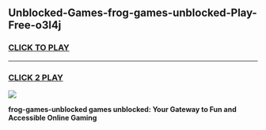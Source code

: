 
## Unblocked-Games-frog-games-unblocked-Play-Free-o3l4j
<h3>
<a href="https://premium76.site?title=frog-games-unblocked&ref=15A">CLICK TO PLAY</a></h3>
<hr>

<h3>
<a href="https://premium76.site?title=frog-games-unblocked&ref=15A">CLICK 2 PLAY</a>
  
</h3>

<a href="https://premium76.site?title=frog-games-unblocked&ref=15A"><img src="https://clearcache.store/games.png"></a>


**frog-games-unblocked games unblocked: Your Gateway to Fun and Accessible Online Gaming**
